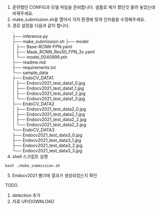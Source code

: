 1. 훈련했던 CONFIG과 모델 파일을 준비합니다. 샘플로 제가 했던것 올려 놓았는데 바꿔주세요.
2. make_submission.sh을 열어서 각자 환경에 맞게 인자들을 수정해주세요. 
3. 경로 설정을 다음과 같이 합니다.  
.  
├── inference.py  
├── make_submission.sh
├── model  
│   ├── Base-RCNN-FPN.yaml  
│   ├── Mask_RCNN_Res50_FPN_3x.yaml  
│   └── model_0040999.pth  
├── readme.md  
├── requirements.txt  
└── sample_data  
    ├── EndoCV_DATA1  
    │   ├── Endocv2021_test_data1_0.jpg  
    │   ├── Endocv2021_test_data1_1.jpg  
    │   ├── Endocv2021_test_data1_2.jpg  
    │   └── Endocv2021_test_data1_3.jpg  
    ├── EndoCV_DATA2  
    │   ├── Endocv2021_test_data2_0.jpg  
    │   ├── Endocv2021_test_data2_1.jpg  
    │   ├── Endocv2021_test_data2_2.jpg  
    │   └── Endocv2021_test_data2_3.jpg  
    └── EndoCV_DATA3  
        ├── Endocv2021_test_data3_0.jpg  
        ├── Endocv2021_test_data3_1.jpg  
        ├── Endocv2021_test_data3_2.jpg  
        └── Endocv2021_test_data3_3.jpg  
4. shell 스크립트 실행
```
bash ./make_submission.sh
```
5. Endocv2021 폴더에 결과가 생성되었는지 확인

TODO.
1. detection 추가
2. 자료 UP/DOWNLOAD 
